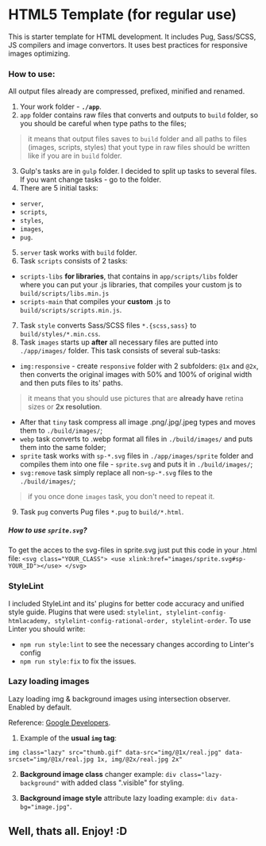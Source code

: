# HTML5 Template (for regular use)
This is starter template for HTML development.
It includes Pug, Sass/SCSS, JS compilers and image convertors. It uses best practices for responsive images optimizing.

### How to use: 
All output files already are compressed, prefixed, minified and renamed.
1. Your work folder - **`./app`**.
2. `app` folder contains raw files that converts and outputs to `build` folder, so you should be careful when type paths to the files;
> it means that output files saves to `build` folder and all paths to files (images, scripts, styles) that yout type in raw files should be written like if you are in `build` folder. 
3. Gulp's tasks are in `gulp` folder. I decided to split up tasks to several files. If you want change tasks - go to the folder.
4. There are 5 initial tasks: 
  * `server`, 
  * `scripts`,
  * `styles`, 
  * `images`,
  * `pug`.
5. `server` task works with `build` folder.
6. Task `scripts` consists of 2 tasks: 
* `scripts-libs` **for libraries**, that contains in `app/scripts/libs` folder where you can put your .js libraries, that compiles your custom js to `build/scripts/libs.min.js`
* `scripts-main` that compiles your **custom** .js to `build/scripts/scripts.min.js`.
7. Task `style` converts Sass/SCSS files `*.{scss,sass}` to `build/styles/*.min.css`. 
8. Task `images` starts up **after** all necessary files are putted into `./app/images/` folder. This task consists of several sub-tasks:
- `img:responsive` - create `responsive` folder with 2 subfolders: `@1x` and `@2x`, then converts the original images with 50% and 100% of original width and then puts files to its' paths. 
> it means that you should use pictures that are **already have** retina sizes or **2x resolution**.
- After that `tiny` task compress all image .png/.jpg/.jpeg types and moves them to `./build/images/`;
- `webp` task converts to .webp format all files in `./build/images/` and puts them into the same folder;
- `sprite` task works with `sp-*.svg` files in `./app/images/sprite` folder and compiles them into one file - `sprite.svg` and puts it in `./build/images/`;
- `svg:remove` task simply replace all non-`sp-*.svg` files to the `./build/images/`;
> if you once done `images` task, you don't need to repeat it.
9. Task `pug` converts Pug files `*.pug` to `build/*.html`. 

##### How to use `sprite.svg`? 
To get the acces to the svg-files in sprite.svg just put this code in your .html file:
`<svg class="YOUR_CLASS"> <use xlink:href="images/sprite.svg#sp-YOUR_ID"></use> </svg>`

### StyleLint
I included StyleLint and its' plugins for better code accuracy and unified style guide. Plugins that were used:
`stylelint, stylelint-config-htmlacademy, stylelint-config-rational-order, stylelint-order`.
To use Linter you should write: 
- `npm run style:lint` to see the necessary changes according to Linter's config 
- `npm run style:fix` to fix the issues.

### Lazy loading images

Lazy loading img & background images using intersection observer. Enabled by default.

Reference: [Google Developers](https://developers.google.com/web/fundamentals/performance/lazy-loading-guidance/images-and-video/#using_intersection_observer "Hallo, its me!").

1. Example of the **usual `img` tag**:

`img class="lazy" src="thumb.gif" data-src="img/@1x/real.jpg" data-srcset="img/@1x/real.jpg 1x, img/@2x/real.jpg 2x"`

2. **Background image class** changer example: `div class="lazy-background"` with added class ".visible" for styling.

3. **Background image style** attribute lazy loading example: `div data-bg="image.jpg"`.

## Well, thats all. Enjoy! :D